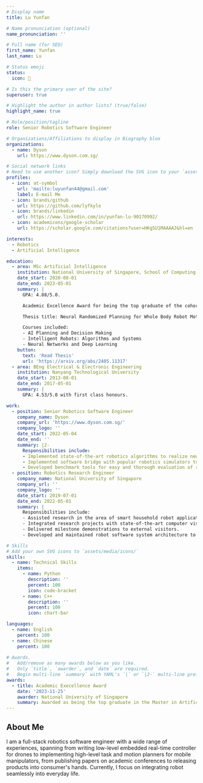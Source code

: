 ```yaml
---
# Display name
title: Lu Yunfan

# Name pronunciation (optional)
name_pronunciation: ''

# Full name (for SEO)
first_name: Yunfan 
last_name: Lu 

# Status emoji
status:
  icon: 🤖

# Is this the primary user of the site?
superuser: true

# Highlight the author in author lists? (true/false)
highlight_name: true

# Role/position/tagline
role: Senior Robotics Software Engineer

# Organizations/Affiliations to display in Biography blox
organizations:
  - name: Dyson
    url: https://www.dyson.com.sg/

# Social network links
# Need to use another icon? Simply download the SVG icon to your `assets/media/icons/` folder.
profiles:
  - icon: at-symbol
    url: 'mailto:luyunfan44@gmail.com'
    label: E-mail Me
  - icon: brands/github
    url: https://github.com/lyfkyle
  - icon: brands/linkedin
    url: https://www.linkedin.com/in/yunfan-lu-90170992/
  - icon: academicons/google-scholar
    url: https://scholar.google.com/citations?user=HKg5U1MAAAAJ&hl=en

interests:
  - Robotics
  - Artificial Intelligence

education:
  - area: MSc Artificial Intelligence
    institution: National University of Singapore, School of Computing
    date_start: 2020-08-01
    date_end: 2023-05-01
    summary: |
      GPA: 4.88/5.0.

      Academic Excellence Award for being the top graduate of the cohort. 

      Thesis title: Neural Randomized Planning for Whole Body Robot Motion. 

      Courses included:
      - AI Planning and Decision Making
      - Intelligent Robots: Algorithms and Systems
      - Neural Networks and Deep Learning
    button:
      text: 'Read Thesis'
      url: 'https://arxiv.org/abs/2405.11317'
  - area: BEng Electrical & Electronic Engineering
    institution: Nanyang Technological University
    date_start: 2013-08-01
    date_end: 2017-05-01
    summary: |
      GPA: 4.53/5.0 with first class honours.

work:
  - position: Senior Robotics Software Engineer
    company_name: Dyson
    company_url: 'https://www.dyson.com.sg/'
    company_logo: ''
    date_start: 2022-05-04
    date_end: ''
    summary: |2-
      Responsibilities include:
      - Implemented state-of-the-art robotics algorithms to realize new product features, ranging from planning, control and robot learning for both navigation and manipulation.
      - Implemented software bridge with popular robotics simulators to facilitate research and system integration test. 
      - Developed benchmark tools for easy and thorough evaluation of robot systems.
  - position: Robotics Research Engineer
    company_name: National University of Singapore
    company_url: ''
    company_logo: ''
    date_start: 2019-07-01
    date_end: 2022-05-01
    summary: |
      Responsibilities include:
      - Assisted research in the area of smart household robot applications under supervision of Prof David Hsu.
      - Integrated research projects with state-of-the-art computer vision, speech recognition, planning, manipulation and indoor navigation to build a robot butler that communicates with and serves people.
      - Delivered milestone demonstrations to external visitors.
      - Developed and maintained robot software system architecture to enforce software consistency and cleanness. Unified all pre-existing codes into a consistent framework.

# Skills
# Add your own SVG icons to `assets/media/icons/`
skills:
  - name: Technical Skills
    items:
      - name: Python
        description: ''
        percent: 100
        icon: code-bracket
      - name: C++
        description: ''
        percent: 100
        icon: chart-bar

languages:
  - name: English
    percent: 100
  - name: Chinese
    percent: 100
 
# Awards.
#   Add/remove as many awards below as you like.
#   Only `title`, `awarder`, and `date` are required.
#   Begin multi-line `summary` with YAML's `|` or `|2-` multi-line prefix and indent 2 spaces below.
awards:
  - title: Academic Execellence Award
    date: '2023-11-25'
    awarder: National University of Singapore
    summary: Awarded as being the top graduate in the Master in Artificial Intelligence program. 
---
```


## About Me

I am a full-stack robotics software engineer with a wide range of experiences, spanning from writing low-level embedded real-time controller for drones to implementing high-level task and motion planners for mobile manipulators, from publishing papers on academic conferences to releasing products into consumer's hands. Currently, I focus on integrating robot seamlessly into everyday life.